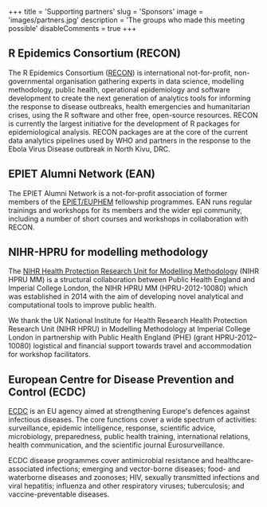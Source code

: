 +++
title = 'Supporting partners'
slug = 'Sponsors'
image = 'images/partners.jpg'
description = 'The groups who made this meeting possible'
disableComments = true
+++




## R Epidemics Consortium (RECON)

The R Epidemics Consortium ([RECON](https://www.repidemicsconsortium.org/)) is
international not-for-profit, non-governmental organisation gathering experts in
data science, modelling methodology, public health, operational epidemiology and
software development to create the next generation of analytics tools for
informing the response to disease outbreaks, health emergencies and humanitarian
crises, using the R software and other free, open-source resources. RECON is
currently the largest initiative for the development of R packages for
epidemiological analysis. RECON packages are at the core of the current data
analytics pipelines used by WHO and partners in the response to the Ebola Virus
Disease outbreak in North Kivu, DRC.





## EPIET Alumni Network (EAN)

The EPIET Alumni Network is a not-for-profit association of former members of
the [EPIET/EUPHEM](https://ecdc.europa.eu/en/epiet-euphem) fellowship
programmes. EAN runs regular trainings and workshops for its members and the
wider epi community, including a number of short courses and workshops in
collaboration with RECON.





## NIHR-HPRU for modelling methodology

The [NIHR Health Protection Research Unit for Modelling
Methodology](https://www.imperial.ac.uk/hpru-modelling) (NIHR HPRU MM) is a
structural collaboration between Public Health England and Imperial College
London, the NIHR HPRU MM (HPRU-2012-10080) which was established in 2014 with
the aim of developing novel analytical and computational tools to improve public
health.

We thank the UK National Institute for Health Research Health Protection
Research Unit (NIHR HPRU) in Modelling Methodology at Imperial College London in
partnership with Public Health England (PHE) (grant HPRU-2012–10080) logistical
and financial support towards travel and accommodation for workshop
facilitators.





## European Centre for Disease Prevention and Control (ECDC)

[ECDC](https://ecdc.europa.eu/en/) is an EU agency aimed at strengthening
Europe's defences against infectious diseases. The core functions cover a wide
spectrum of activities: surveillance, epidemic intelligence, response,
scientific advice, microbiology, preparedness, public health training,
international relations, health communication, and the scientific journal
Eurosurveillance.

ECDC disease programmes cover antimicrobial resistance and healthcare-associated
infections; emerging and vector-borne diseases; food- and waterborne diseases
and zoonoses; HIV, sexually transmitted infections and viral hepatitis;
influenza and other respiratory viruses; tuberculosis; and vaccine-preventable
diseases.
